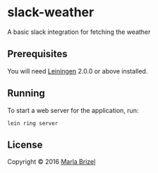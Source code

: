 # slack-weather

A basic slack integration for fetching the weather

## Prerequisites

You will need [Leiningen][] 2.0.0 or above installed.

[leiningen]: https://github.com/technomancy/leiningen

## Running

To start a web server for the application, run:

    lein ring server

## License

Copyright © 2016 [Marla Brizel](www.github.com/marlabrizel)
